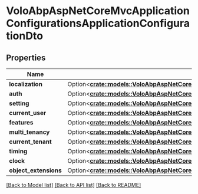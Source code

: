 # VoloAbpAspNetCoreMvcApplicationConfigurationsApplicationConfigurationDto

## Properties

Name | Type | Description | Notes
------------ | ------------- | ------------- | -------------
**localization** | Option<[**crate::models::VoloAbpAspNetCoreMvcApplicationConfigurationsApplicationLocalizationConfigurationDto**](Volo.Abp.AspNetCore.Mvc.ApplicationConfigurations.ApplicationLocalizationConfigurationDto.md)> |  | [optional]
**auth** | Option<[**crate::models::VoloAbpAspNetCoreMvcApplicationConfigurationsApplicationAuthConfigurationDto**](Volo.Abp.AspNetCore.Mvc.ApplicationConfigurations.ApplicationAuthConfigurationDto.md)> |  | [optional]
**setting** | Option<[**crate::models::VoloAbpAspNetCoreMvcApplicationConfigurationsApplicationSettingConfigurationDto**](Volo.Abp.AspNetCore.Mvc.ApplicationConfigurations.ApplicationSettingConfigurationDto.md)> |  | [optional]
**current_user** | Option<[**crate::models::VoloAbpAspNetCoreMvcApplicationConfigurationsCurrentUserDto**](Volo.Abp.AspNetCore.Mvc.ApplicationConfigurations.CurrentUserDto.md)> |  | [optional]
**features** | Option<[**crate::models::VoloAbpAspNetCoreMvcApplicationConfigurationsApplicationFeatureConfigurationDto**](Volo.Abp.AspNetCore.Mvc.ApplicationConfigurations.ApplicationFeatureConfigurationDto.md)> |  | [optional]
**multi_tenancy** | Option<[**crate::models::VoloAbpAspNetCoreMvcMultiTenancyMultiTenancyInfoDto**](Volo.Abp.AspNetCore.Mvc.MultiTenancy.MultiTenancyInfoDto.md)> |  | [optional]
**current_tenant** | Option<[**crate::models::VoloAbpAspNetCoreMvcMultiTenancyCurrentTenantDto**](Volo.Abp.AspNetCore.Mvc.MultiTenancy.CurrentTenantDto.md)> |  | [optional]
**timing** | Option<[**crate::models::VoloAbpAspNetCoreMvcApplicationConfigurationsTimingDto**](Volo.Abp.AspNetCore.Mvc.ApplicationConfigurations.TimingDto.md)> |  | [optional]
**clock** | Option<[**crate::models::VoloAbpAspNetCoreMvcApplicationConfigurationsClockDto**](Volo.Abp.AspNetCore.Mvc.ApplicationConfigurations.ClockDto.md)> |  | [optional]
**object_extensions** | Option<[**crate::models::VoloAbpAspNetCoreMvcApplicationConfigurationsObjectExtendingObjectExtensionsDto**](Volo.Abp.AspNetCore.Mvc.ApplicationConfigurations.ObjectExtending.ObjectExtensionsDto.md)> |  | [optional]

[[Back to Model list]](../README.md#documentation-for-models) [[Back to API list]](../README.md#documentation-for-api-endpoints) [[Back to README]](../README.md)


